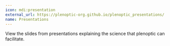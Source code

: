 ```yaml
---
icon: mdi:presentation
external_url: https://plenoptic-org.github.io/plenoptic_presentations/
name: Presentations
---
```

View the slides from presentations explaining the science that plenoptic can facilitate.
